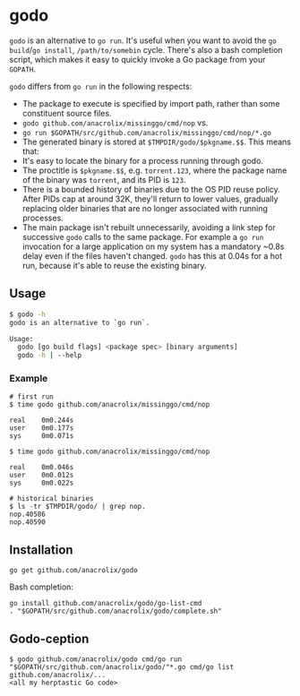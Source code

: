# godo

`godo` is an alternative to `go run`. It's useful when you want to avoid the `go build`/`go install`, `/path/to/somebin` cycle. There's also a bash completion script, which makes it easy to quickly invoke a Go package from your `GOPATH`.

`godo` differs from `go run` in the following respects:

 * The package to execute is specified by import path, rather than some constituent source files.
 * `godo github.com/anacrolix/missinggo/cmd/nop` vs.
 * `go run $GOPATH/src/github.com/anacrolix/missinggo/cmd/nop/*.go`
 * The generated binary is stored at `$TMPDIR/godo/$pkgname.$$`. This means that:
 * It's easy to locate the binary for a process running through godo.
 * The proctitle is `$pkgname.$$`, e.g. `torrent.123`, where the package name of the binary was `torrent`, and its PID is `123`.
 * There is a bounded history of binaries due to the OS PID reuse policy. After PIDs cap at around 32K, they'll return to lower values, gradually replacing older binaries that are no longer associated with running processes.
 * The main package isn't rebuilt unnecessarily, avoiding a link step for successive `godo` calls to the same package. For example a `go run` invocation for a large application on my system has a mandatory ~0.8s delay even if the files haven't changed. `godo` has this at 0.04s for a hot run, because it's able to reuse the existing binary.

## Usage

```sh
$ godo -h
godo is an alternative to `go run`.

Usage:
  godo [go build flags] <package spec> [binary arguments]
  godo -h | --help
```

### Example
```
# first run
$ time godo github.com/anacrolix/missinggo/cmd/nop

real	0m0.244s
user	0m0.177s
sys	    0m0.071s

$ time godo github.com/anacrolix/missinggo/cmd/nop

real	0m0.046s
user	0m0.012s
sys	    0m0.022s

# historical binaries
$ ls -tr $TMPDIR/godo/ | grep nop.
nop.40586
nop.40590
```

## Installation

    go get github.com/anacrolix/godo

Bash completion:

    go install github.com/anacrolix/godo/go-list-cmd
    . "$GOPATH/src/github.com/anacrolix/godo/complete.sh"

## Godo-ception

```
$ godo github.com/anacrolix/godo cmd/go run "$GOPATH/src/github.com/anacrolix/godo/"*.go cmd/go list github.com/anacrolix/...
<all my herptastic Go code>
```
